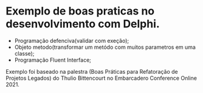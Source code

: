# Exemplo de boas praticas no desenvolvimento com Delphi.

- Programação defenciva(validar com exeção);
- Objeto metodo(transformar um metódo com muitos parametros em uma classe);
- Programação Fluent Interface;

Exemplo foi baseado na palestra (Boas Práticas para Refatoração de Projetos Legados) do Thulio Bittencourt no Embarcadero Conference Online 2021. 
